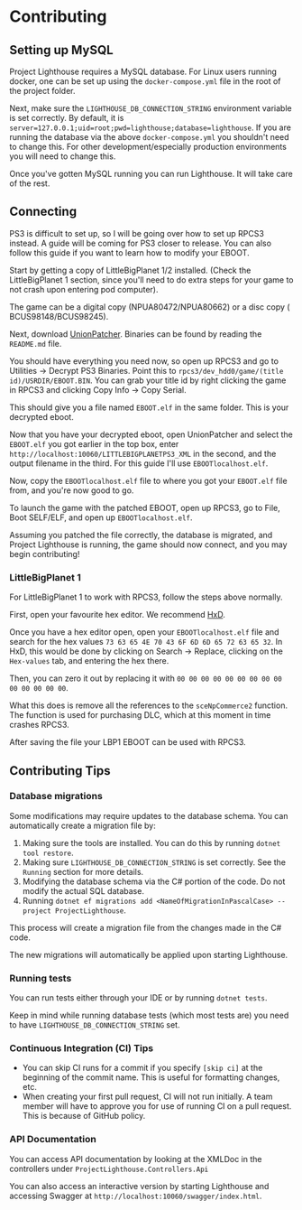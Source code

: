 # Contributing

## Setting up MySQL

Project Lighthouse requires a MySQL database. For Linux users running docker, one can be set up using
the `docker-compose.yml` file in the root of the project folder.

Next, make sure the `LIGHTHOUSE_DB_CONNECTION_STRING` environment variable is set correctly. By default, it
is `server=127.0.0.1;uid=root;pwd=lighthouse;database=lighthouse`. If you are running the database via the
above `docker-compose.yml` you shouldn't need to change this. For other development/especially production environments
you will need to change this.

Once you've gotten MySQL running you can run Lighthouse. It will take care of the rest.

## Connecting

PS3 is difficult to set up, so I will be going over how to set up RPCS3 instead. A guide will be coming for PS3 closer
to release. You can also follow this guide if you want to learn how to modify your EBOOT.

Start by getting a copy of LittleBigPlanet 1/2 installed. (Check the LittleBigPlanet 1 section, since you'll need to do
extra steps for your game to not crash upon entering pod computer). 

The game can be a digital copy (NPUA80472/NPUA80662) or a disc copy (
BCUS98148/BCUS98245).

Next, download [UnionPatcher](https://github.com/LBPUnion/UnionPatcher/). Binaries can be found by reading the `README.md`
file.

You should have everything you need now, so open up RPCS3 and go to Utilities -> Decrypt PS3 Binaries. Point this
to `rpcs3/dev_hdd0/game/(title id)/USRDIR/EBOOT.BIN`. You can grab your title id by right clicking the game in RPCS3 and
clicking Copy Info -> Copy Serial.


This should give you a file named `EBOOT.elf` in the same folder. This is your decrypted eboot.

Now that you have your decrypted eboot, open UnionPatcher and select the `EBOOT.elf` you got earlier in the top box,
enter `http://localhost:10060/LITTLEBIGPLANETPS3_XML` in the second, and the output filename in the third. For this
guide I'll use `EBOOTlocalhost.elf`.

Now, copy the `EBOOTlocalhost.elf` file to where you got your `EBOOT.elf` file from, and you're now good to go.

To launch the game with the patched EBOOT, open up RPCS3, go to File, Boot SELF/ELF, and open up `EBOOTlocalhost.elf`.

Assuming you patched the file correctly, the database is migrated, and
Project Lighthouse is running, the game should now connect, and you may begin contributing!

### LittleBigPlanet 1

For LittleBigPlanet 1 to work with RPCS3, follow the steps above normally.

First, open your favourite hex editor. We recommend [HxD](https://mh-nexus.de/en/hxd/).

Once you have a hex editor open, open your `EBOOTlocalhost.elf` file and search for the hex
values `73 63 65 4E 70 43 6F 6D 6D 65 72 63 65 32`. In HxD, this would be done by clicking on Search -> Replace,
clicking on the `Hex-values` tab, and entering the hex there.

Then, you can zero it out by replacing it with `00 00 00 00 00 00 00 00 00 00 00 00 00 00`.

What this does is remove all the references to the `sceNpCommerce2` function. The function is used for purchasing DLC,
which at this moment in time crashes RPCS3.

After saving the file your LBP1 EBOOT can be used with RPCS3.

## Contributing Tips

### Database migrations

Some modifications may require updates to the database schema. You can automatically create a migration file by:

1. Making sure the tools are installed. You can do this by running `dotnet tool restore`.
2. Making sure `LIGHTHOUSE_DB_CONNECTION_STRING` is set correctly. See the `Running` section for more details.
3. Modifying the database schema via the C# portion of the code. Do not modify the actual SQL database.
4. Running `dotnet ef migrations add <NameOfMigrationInPascalCase> --project ProjectLighthouse`.

This process will create a migration file from the changes made in the C# code.

The new migrations will automatically be applied upon starting Lighthouse.

### Running tests

You can run tests either through your IDE or by running `dotnet tests`.

Keep in mind while running database tests (which most tests are) you need to have `LIGHTHOUSE_DB_CONNECTION_STRING` set.

### Continuous Integration (CI) Tips

- You can skip CI runs for a commit if you specify `[skip ci]` at the beginning of the commit name. This is useful for
  formatting changes, etc.
- When creating your first pull request, CI will not run initially. A team member will have to approve you for use of
  running CI on a pull request. This is because of GitHub policy.

### API Documentation

You can access API documentation by looking at the XMLDoc in the controllers under `ProjectLighthouse.Controllers.Api`

You can also access an interactive version by starting Lighthouse and accessing Swagger
at `http://localhost:10060/swagger/index.html`.